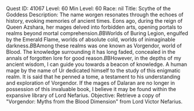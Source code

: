 Quest ID: 41067
Level: 60
Min Level: 60
Race: nil
Title: Scythe of the Goddess
Description: The name worgen resonates through the echoes of history, evoking memories of ancient times. Eons ago, during the reign of Queen Azshara, her mages delved into forbidden arts, opening portals to realms beyond mortal comprehension.$B$BWorlds of Buring Legion, engulfed by the Emerald Flame, worlds of absolute cold, worlds of inimaginable darkness.$B$BAmong these realms was one known as Vorgendor, world of Blood. The knowledge surrounding it has long faded, concealed in the annals of forgotten lore for good reason.$B$BHowever, in the depths of my ancient wisdom, I can guide you towards a beacon of knowledge. A human mage by the name of Ur dedicated himself to the study of this enigmatic realm. It is said that he penned a tome, a testament to his understanding and exploration of Vorgendor. If the mages of Dalaran are no longer in possession of this invaluable book, I believe it may be found within the expansive library of Lord Nefarius.
Objective: Retrieve a copy of "Vorgendor: Myths from the Blood Dimension" from Lord Victor Nefarius.
